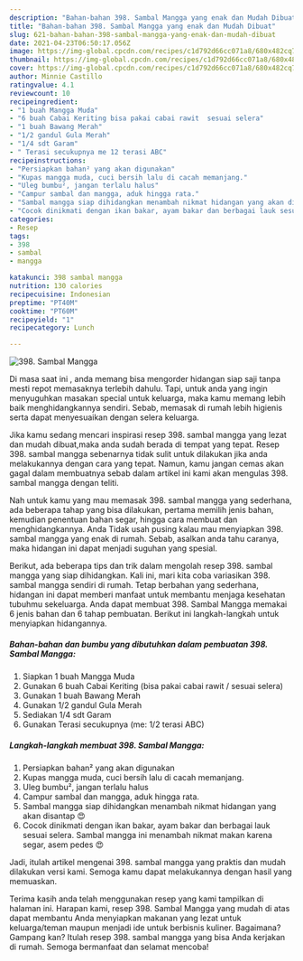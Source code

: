 ```yaml
---
description: "Bahan-bahan 398. Sambal Mangga yang enak dan Mudah Dibuat"
title: "Bahan-bahan 398. Sambal Mangga yang enak dan Mudah Dibuat"
slug: 621-bahan-bahan-398-sambal-mangga-yang-enak-dan-mudah-dibuat
date: 2021-04-23T06:50:17.056Z
image: https://img-global.cpcdn.com/recipes/c1d792d66cc071a8/680x482cq70/398-sambal-mangga-foto-resep-utama.jpg
thumbnail: https://img-global.cpcdn.com/recipes/c1d792d66cc071a8/680x482cq70/398-sambal-mangga-foto-resep-utama.jpg
cover: https://img-global.cpcdn.com/recipes/c1d792d66cc071a8/680x482cq70/398-sambal-mangga-foto-resep-utama.jpg
author: Minnie Castillo
ratingvalue: 4.1
reviewcount: 10
recipeingredient:
- "1 buah Mangga Muda"
- "6 buah Cabai Keriting bisa pakai cabai rawit  sesuai selera"
- "1 buah Bawang Merah"
- "1/2 gandul Gula Merah"
- "1/4 sdt Garam"
- " Terasi secukupnya me 12 terasi ABC"
recipeinstructions:
- "Persiapkan bahan² yang akan digunakan"
- "Kupas mangga muda, cuci bersih lalu di cacah memanjang."
- "Uleg bumbu², jangan terlalu halus"
- "Campur sambal dan mangga, aduk hingga rata."
- "Sambal mangga siap dihidangkan menambah nikmat hidangan yang akan disantap 😍"
- "Cocok dinikmati dengan ikan bakar, ayam bakar dan berbagai lauk sesuai selera. Sambal mangga ini menambah nikmat makan karena segar, asem pedes 😍"
categories:
- Resep
tags:
- 398
- sambal
- mangga

katakunci: 398 sambal mangga 
nutrition: 130 calories
recipecuisine: Indonesian
preptime: "PT40M"
cooktime: "PT60M"
recipeyield: "1"
recipecategory: Lunch

---
```



![398. Sambal Mangga](https://img-global.cpcdn.com/recipes/c1d792d66cc071a8/680x482cq70/398-sambal-mangga-foto-resep-utama.jpg)

Di masa  saat ini , anda memang bisa mengorder hidangan siap saji tanpa mesti repot memasaknya terlebih dahulu. Tapi, untuk anda yang ingin menyuguhkan masakan special untuk keluarga, maka kamu memang lebih baik menghidangkannya sendiri. Sebab, memasak di rumah lebih higienis serta dapat menyesuaikan dengan selera keluarga.

Jika kamu sedang mencari inspirasi resep 398. sambal mangga yang lezat dan mudah dibuat,maka anda sudah berada di tempat yang tepat. Resep 398. sambal mangga  sebenarnya tidak sulit untuk dilakukan jika anda melakukannya dengan cara yang tepat. Namun, kamu jangan cemas akan gagal dalam membuatnya 
sebab dalam artikel ini kami akan mengulas 398. sambal mangga dengan teliti.  



Nah untuk kamu yang mau memasak 398. sambal mangga yang sederhana, ada beberapa tahap yang bisa dilakukan, pertama memilih jenis bahan, kemudian penentuan bahan segar, hingga cara membuat dan menghidangkannya. Anda Tidak usah pusing kalau mau menyiapkan 398. sambal mangga yang enak di rumah. Sebab, asalkan anda  tahu caranya, maka hidangan ini dapat menjadi suguhan yang spesial.

Berikut, ada beberapa tips dan trik dalam mengolah resep 398. sambal mangga yang siap dihidangkan. Kali ini, mari kita coba variasikan 398. sambal mangga sendiri di rumah. Tetap berbahan yang sederhana, hidangan ini dapat memberi manfaat untuk membantu menjaga kesehatan tubuhmu sekeluarga. Anda dapat membuat 398. Sambal Mangga memakai 6 jenis bahan dan 6 tahap pembuatan. Berikut ini langkah-langkah untuk menyiapkan hidangannya.

<!--inarticleads1-->

##### Bahan-bahan dan bumbu yang dibutuhkan dalam pembuatan 398. Sambal Mangga:

1. Siapkan 1 buah Mangga Muda
1. Gunakan 6 buah Cabai Keriting (bisa pakai cabai rawit / sesuai selera)
1. Gunakan 1 buah Bawang Merah
1. Gunakan 1/2 gandul Gula Merah
1. Sediakan 1/4 sdt Garam
1. Gunakan  Terasi secukupnya (me: 1/2 terasi ABC)




<!--inarticleads2-->

##### Langkah-langkah membuat 398. Sambal Mangga:

1. Persiapkan bahan² yang akan digunakan
1. Kupas mangga muda, cuci bersih lalu di cacah memanjang.
1. Uleg bumbu², jangan terlalu halus
1. Campur sambal dan mangga, aduk hingga rata.
1. Sambal mangga siap dihidangkan menambah nikmat hidangan yang akan disantap 😍
1. Cocok dinikmati dengan ikan bakar, ayam bakar dan berbagai lauk sesuai selera. Sambal mangga ini menambah nikmat makan karena segar, asem pedes 😍




Jadi, itulah artikel mengenai  398. sambal mangga  yang praktis dan mudah dilakukan versi kami. Semoga kamu dapat melakukannya dengan hasil yang memuaskan. 

Terima kasih anda telah menggunakan resep yang kami tampilkan di halaman ini. Harapan kami, resep  398. Sambal Mangga yang mudah di atas dapat membantu Anda menyiapkan makanan yang lezat untuk keluarga/teman maupun menjadi ide untuk berbisnis kuliner. Bagaimana? Gampang kan? Itulah resep 398. sambal mangga yang bisa Anda kerjakan di rumah. Semoga bermanfaat dan selamat mencoba!

